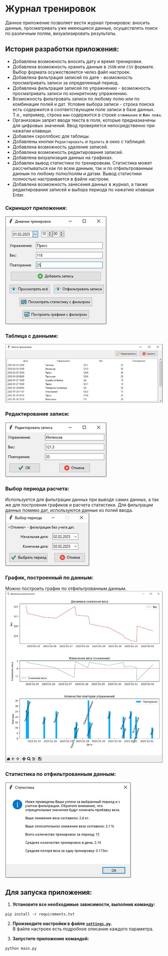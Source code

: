 # Журнал тренировок

Данное приложение позволяет вести журнал тренировок: вносить данные, 
просматривать уже имеющиеся данные, осуществлять поиск по различным полям, 
визуализировать результаты.

## История разработки приложения:

- Добавлена возможность вносить дату и время тренировки.  
- Добавлена возможность хранить данные в `JSON` или `CSV` формате. Выбор формата осужествояется челез файл настроек.  
- Добавлена фильтрация записей по дате - возможность просматривать записи за определенный период.  
- Добавлена фильтрация записей по упражнению - возможность просматривать записи по конкретному упражнению.  
- Возможность фильтровать записи по любому полю или по комбинации полей и дат.
Условие выбора записи - строка поиска есть содержится в соответствующем поле записи в базе данных.
Т.е., например, строка `жим` содержится в строке `отжимание` и `Жим лежа`.  
- Организован запрет ввода текста в поля, которые предназначены для цифровых значений. Ввод проверяется непосредственно при нажатии клавиши.  
- Добавлен скроллбокс для таблицы.  
- Добавлены кнопки `Редактировать` и `Удалить` в окно с таблицей.  
- Добавлена возможность удаление записей.
- Добавлена возможность редактирования записей.  
- Добавлена визуализация данных на графиках.  
- Добавлен вывод статистики по тренировкам. Статистика может рассчитываться как по всем данным, 
так и по отфильтрованным данным по любому полю/полям и датам. Вывод статистики полностью настраивается
в файле настроек.  
- Добавлена возможность занесения данных в журнал, а также редактирования записей и выбора периода по нажатию клавиши Enter.  


### Скриншот приложения:
![img01](https://github.com/Topotun77/training_log/blob/master/ScreenShots/n001.JPG?raw=true)
### Таблица с данными:
![img02](https://github.com/Topotun77/training_log/blob/master/ScreenShots/n002.JPG?raw=true)
### Редактирование записи:
![img03](https://github.com/Topotun77/training_log/blob/master/ScreenShots/n004.JPG?raw=true)
### Выбор периода расчета:
Используется для фильтрации данных при выводе самих данных, а так же для построения графиков и 
расчета статистики. Для фильтрации данных помимо дат, используются данные из полей ввода.  
![img04](https://github.com/Topotun77/training_log/blob/master/ScreenShots/n005.JPG?raw=true)
### График, построенный по данным:
Можно построить график по отфильтрованным данным.  
![img05](https://github.com/Topotun77/training_log/blob/master/ScreenShots/n003.JPG?raw=true)
### Статистика по отфильтрованным данным:
![img06](https://github.com/Topotun77/training_log/blob/master/ScreenShots/n006.JPG?raw=true)


## Для запуска приложения:
1. **Установите все необходимые зависимости, выполнив команду:**  
```
pip install -r requirements.txt
```
2. **Произведите настройки в файле [`settings.py`](https://github.com/Topotun77/training_log/blob/master/settings.py).**  
В файле настроек есть подробное описание каждого параметра.

3. **Запустите приложение командой:**
```
python main.py
```

